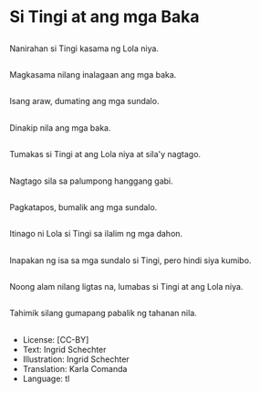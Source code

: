 # Si Tingi at ang mga Baka

##
Nanirahan si Tingi kasama ng Lola niya.

##
Magkasama nilang inalagaan ang mga baka.

##
Isang araw, dumating ang mga sundalo.

##
Dinakip nila ang mga baka.

##
Tumakas si Tingi at ang Lola niya at sila'y nagtago.

##
Nagtago sila sa palumpong hanggang gabi.

##
Pagkatapos, bumalik ang mga sundalo.

##
Itinago ni Lola si Tingi sa ilalim ng mga dahon.

##
Inapakan ng isa sa mga sundalo si Tingi, pero hindi siya kumibo.

##
Noong alam nilang ligtas na, lumabas si Tingi at ang Lola niya.

##
Tahimik silang gumapang pabalik ng tahanan nila.

##
* License: [CC-BY]
* Text: Ingrid Schechter
* Illustration: Ingrid Schechter
* Translation: Karla Comanda
* Language: tl
